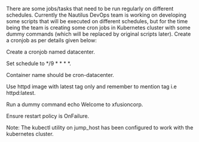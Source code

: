 There are some jobs/tasks that need to be run regularly on different schedules. Currently the Nautilus DevOps team is working on developing some scripts that will be executed on different schedules, but for the time being the team is creating some cron jobs in Kubernetes cluster with some dummy commands (which will be replaced by original scripts later). Create a cronjob as per details given below:

Create a cronjob named datacenter.

Set schedule to */9 * * * *.

Container name should be cron-datacenter.

Use httpd image with latest tag only and remember to mention tag i.e httpd:latest.

Run a dummy command echo Welcome to xfusioncorp.

Ensure restart policy is OnFailure.

Note: The kubectl utility on jump_host has been configured to work with the kubernetes cluster.


 